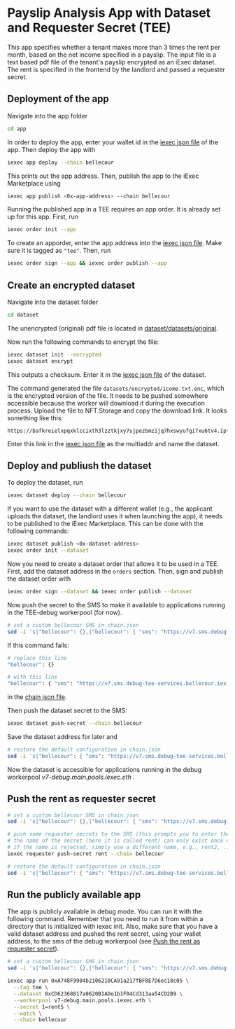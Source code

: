 # Payslip Analysis App with Dataset and Requester Secret (TEE)

This app specifies whether a tenant makes more than 3 times the rent per month,
based on the net income specified in a payslip. The input file is a text based pdf 
file of the tenant's payslip encrypted as an iExec dataset. The rent is specified in
the frontend by the landlord and passed a requester secret.

## Deployment of the app
Navigate into the app folder
```bash
cd app
```
In order to deploy the app, enter your wallet id in the [iexec json file](app/iexec.json)
of the app. Then deploy the app with
```bash
iexec app deploy --chain bellecour
```
This prints out the app address. Then, publish the app to the iExec Marketplace using
```bash
iexec app publish <0x-app-address> --chain bellecour
```

Running the published app in a TEE requires an app order. It is already set up for this app.
First, run
```bash
iexec order init --app
```
To create an apporder, enter the app address into the [iexec json file](app/iexec.json).
Make sure it is tagged as ```"tee"```. Then, run
```bash
iexec order sign --app && iexec order publish --app
```

## Create an encrypted dataset
Navigate into the dataset folder
```bash
cd dataset
````
The unencrypted (original) pdf file is located in [dataset/datasets/original](dataset/datasets/original).

Now run the following commands to encrypt the file:
```bash
iexec dataset init --encrypted
iexec dataset encrypt
```
This outputs a checksum. Enter it in the [iexec json file](dataset/iexec.json) of the dataset.

The command generated the file ```datasets/encrypted/icome.txt.enc```, which is the encrypted
version of the file. It needs to be pushed somewhere accessible because the worker will 
download it during the execution process. Upload the file to NFT.Storage and copy the download
link. It looks something like this:
```
https://bafkreielxpqxklccixth3lzztkjxy7sjpezbmzijq7hxswyufgi7xu6tv4.ipfs.nftstorage.link
```
Enter this link in the [iexec json file](dataset/iexec.json) as the multiaddr
and name the dataset.

## Deploy and publiush the dataset
To deploy the dataset, run
```bash
iexec dataset deploy --chain bellecour
```

If you want to use the dataset with a different wallet (e.g., the applicant uploads the dataset,
the landlord uses it when launching the app), it needs to be published to the iExec Marketplace.
This can be done with the following commands:
```bash
iexec dataset publish <0x-dataset-address>
iexec order init --dataset
```
Now you need to create a dataset order that allows it to be used in a TEE. First, add the dataset
address in the ```orders``` section. Then, sign and publish the dataset order with
```bash
iexec order sign --dataset && iexec order publish --dataset
```

Now push the secret to the SMS to make it available to applications running in the 
TEE-debug workerpool (for now).

```bash
# set a custom bellecour SMS in chain.json
sed -i 's|"bellecour": {},|"bellecour": { "sms": "https://v7.sms.debug-tee-services.bellecour.iex.ec" },|g' chain.json
```
If this command fails:
```bash
# replace this line
"bellecour": {}

# with this line
"bellecour": { "sms": "https://v7.sms.debug-tee-services.bellecour.iex.ec" },
```
in the [chain json file](dataset/chain.json).

Then push the dataset secret to the SMS:
```bash
iexec dataset push-secret --chain bellecour
```
Save the dataset address for later and
```bash
# restore the default configuration in chain.json
sed -i 's|"bellecour": { "sms": "https://v7.sms.debug-tee-services.bellecour.iex.ec" },|"bellecour": {},|g' chain.json
```
Now the dataset is accessible for applications running in the debug workerpool
*v7-debug.main.pools.iexec.eth* .

## Push the rent as requester secret
```bash
# set a custom bellecour SMS in chain.json
sed -i 's|"bellecour": {},|"bellecour": { "sms": "https://v7.sms.debug-tee-services.bellecour.iex.ec" },|g' chain.json

# push some requester secrets to the SMS (this prompts you to enter the rent value)
# the name of the secret (here it is called rent) can only exist once on the workerpool.
# if the name is rejected, simply use a different name, e.g., rent2, ...
iexec requester push-secret rent --chain bellecour

# restore the default configuration in chain.json
sed -i 's|"bellecour": { "sms": "https://v7.sms.debug-tee-services.bellecour.iex.ec" },|"bellecour": {},|g' chain.json
```

## Run the publicly available app
The app is publicly available in debug mode. You can run it with the following command.
Remember that you need to run it from within a directory that is initialized with iexec init.
Also, make sure that you have a valid dataset address and pushed the rent secret, using your
wallet address, to the sms of the debug workerpool 
(see [Push the rent as requester secret](#push-the-rent-as-requester-secret)).
```bash
# set a custom bellecour SMS in chain.json
sed -i 's|"bellecour": {},|"bellecour": { "sms": "https://v7.sms.debug-tee-services.bellecour.iex.ec" },|g' chain.json

iexec app run 0xA748F9904b2106210CA91a217fBF8E7D6ec18c05 \
  --tag tee \
  --dataset 0xCD62368817a0620B1ADe1b1F04Cd313aa54CD2B9 \
  --workerpool v7-debug.main.pools.iexec.eth \
  --secret 1=rent5 \
  --watch \
  --chain bellecour
```
